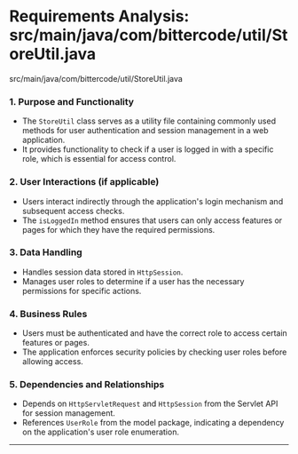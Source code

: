 # Requirements Analysis: src/main/java/com/bittercode/util/StoreUtil.java

src/main/java/com/bittercode/util/StoreUtil.java
### 1. Purpose and Functionality
- The `StoreUtil` class serves as a utility file containing commonly used methods for user authentication and session management in a web application.
- It provides functionality to check if a user is logged in with a specific role, which is essential for access control.

### 2. User Interactions (if applicable)
- Users interact indirectly through the application's login mechanism and subsequent access checks.
- The `isLoggedIn` method ensures that users can only access features or pages for which they have the required permissions.

### 3. Data Handling
- Handles session data stored in `HttpSession`.
- Manages user roles to determine if a user has the necessary permissions for specific actions.

### 4. Business Rules
- Users must be authenticated and have the correct role to access certain features or pages.
- The application enforces security policies by checking user roles before allowing access.

### 5. Dependencies and Relationships
- Depends on `HttpServletRequest` and `HttpSession` from the Servlet API for session management.
- References `UserRole` from the model package, indicating a dependency on the application's user role enumeration.

---